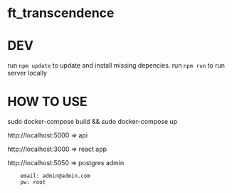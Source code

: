 # ft_transcendence

# DEV

run `npm update` to update and install missing depencies.
run `npm run` to run server locally

# HOW TO USE

  sudo docker-compose build && sudo docker-compose up
  
  http://localhost:5000 => api
  
  http://localhost:3000 => react app

  http://localhost:5050 => postgres admin

		email: admin@admin.com
		pw:	root

